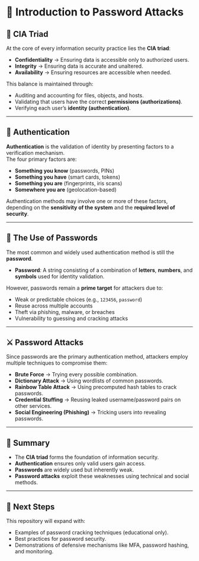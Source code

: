 # 🔐 Introduction to Password Attacks

## 📌 CIA Triad  
At the core of every information security practice lies the **CIA triad**:  

- **Confidentiality** → Ensuring data is accessible only to authorized users.  
- **Integrity** → Ensuring data is accurate and unaltered.  
- **Availability** → Ensuring resources are accessible when needed.  

This balance is maintained through:  
- Auditing and accounting for files, objects, and hosts.  
- Validating that users have the correct **permissions (authorizations)**.  
- Verifying each user’s **identity (authentication)**.  

---

## 🔑 Authentication

**Authentication** is the validation of identity by presenting factors to a verification mechanism.  
The four primary factors are:  
- **Something you know** (passwords, PINs)  
- **Something you have** (smart cards, tokens)  
- **Something you are** (fingerprints, iris scans)  
- **Somewhere you are** (geolocation-based)  

Authentication methods may involve one or more of these factors, depending on the **sensitivity of the system** and the **required level of security**.  

---

## 🔐 The Use of Passwords  

The most common and widely used authentication method is still the **password**.  

- **Password**: A string consisting of a combination of **letters**, **numbers**, and **symbols** used for identity validation.  

However, passwords remain a **prime target** for attackers due to:  
- Weak or predictable choices (e.g., `123456`, `password`)  
- Reuse across multiple accounts  
- Theft via phishing, malware, or breaches  
- Vulnerability to guessing and cracking attacks  

---

## ⚔️ Password Attacks  

Since passwords are the primary authentication method, attackers employ multiple techniques to compromise them:  

- **Brute Force** → Trying every possible combination.  
- **Dictionary Attack** → Using wordlists of common passwords.  
- **Rainbow Table Attack** → Using precomputed hash tables to crack passwords.  
- **Credential Stuffing** → Reusing leaked username/password pairs on other services.  
- **Social Engineering (Phishing)** → Tricking users into revealing passwords.  

---

## 📖 Summary  

- The **CIA triad** forms the foundation of information security.  
- **Authentication** ensures only valid users gain access.  
- **Passwords** are widely used but inherently weak.  
- **Password attacks** exploit these weaknesses using technical and social methods.  

---

## 🚀 Next Steps  

This repository will expand with:  
- Examples of password cracking techniques (educational only).  
- Best practices for password security.  
- Demonstrations of defensive mechanisms like MFA, password hashing, and monitoring.  
